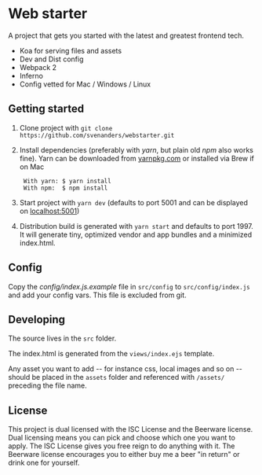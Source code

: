 # Web starter

A project that gets you started with the latest and greatest frontend tech.

* Koa for serving files and assets
* Dev and Dist config
* Webpack 2 
* Inferno
* Config vetted for Mac / Windows / Linux

## Getting started

1. Clone project with ```git clone https://github.com/svenanders/webstarter.git```

2. Install dependencies (preferably with *yarn*, but plain old *npm* also works fine).    Yarn can be downloaded from [yarnpkg.com](https://yarnpkg.com/lang/en/) or installed via Brew if on Mac
       
        With yarn: $ yarn install
        With npm:  $ npm install
    
3. Start project with ```yarn dev``` (defaults to port 5001 and can be displayed on [localhost:5001](http://localhost:5001))

4. Distribution build is generated with ```yarn start``` and defaults to port 1997. It will generate tiny, optimized vendor and app bundles and a minimized index.html.

## Config

Copy the *config/index.js.example* file in ```src/config``` to ```src/config/index.js``` and add your config vars. 
This file is excluded from git.

## Developing

The source lives in the ```src``` folder.

The index.html is generated from the ```views/index.ejs``` template.

Any asset you want to add -- for instance css, local images and so on -- should be placed in the ```assets``` folder and 
referenced with ```/assets/``` preceding the file name.

## License

This project is dual licensed with the ISC License and the Beerware license.
Dual licensing means you can pick and choose which one you want to apply. The ISC License gives you free reign to 
do anything with it. The Beerware license encourages you to either buy me a beer "in return" or drink one for yourself. 

